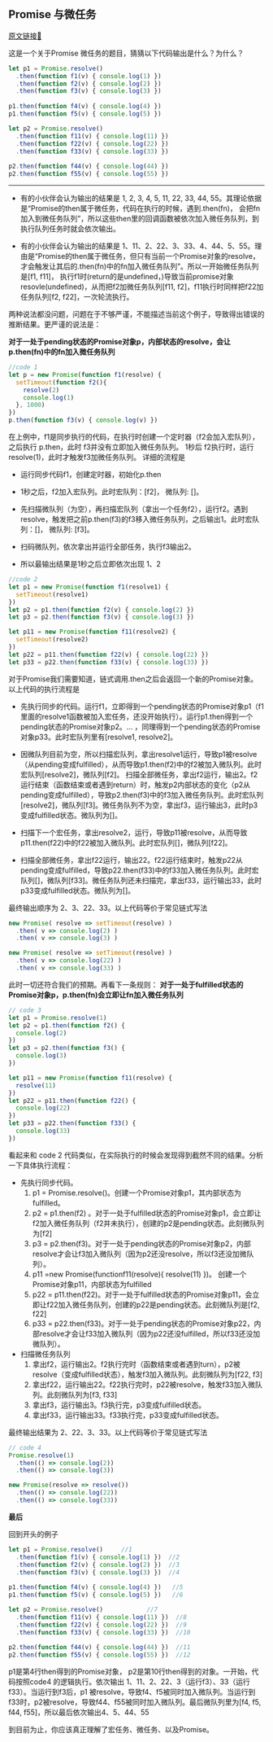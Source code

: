 
## Promise 与微任务
[原文链接🔗](https://zhuanlan.zhihu.com/p/449183802)

这是一个关于Promise 微任务的题目，猜猜以下代码输出是什么？为什么？
```js
let p1 = Promise.resolve()
  .then(function f1(v) { console.log(1) })
  .then(function f2(v) { console.log(2) })
  .then(function f3(v) { console.log(3) })
 
p1.then(function f4(v) { console.log(4) })
p1.then(function f5(v) { console.log(5) })

let p2 = Promise.resolve()
  .then(function f11(v) { console.log(11) })
  .then(function f22(v) { console.log(22) })
  .then(function f33(v) { console.log(33) })
 
p2.then(function f44(v) { console.log(44) })
p2.then(function f55(v) { console.log(55) })
```

---
- 有的小伙伴会认为输出的结果是 1, 2, 3, 4, 5, 11, 22, 33, 44, 55。其理论依据是“Promise的then属于微任务，代码在执行的时候，遇到.then(fn)， 会把fn加入到微任务队列”，所以这些then里的回调函数被依次加入微任务队列，到执行队列任务时就会依次输出。

- 有的小伙伴会认为输出的结果是 1、11、2、22、3、33、4、44、5、55。理由是“Promise的then属于微任务，但只有当前一个Promise对象的resolve，才会触发让其后的.then(fn)中的fn加入微任务队列”。所以一开始微任务队列是[f1, f11]， 执行f1时(return的是undefined，)导致当前promise对象resovle(undefined)，从而把f2加微任务队列[f11, f2]，f11执行时同样把f22加任务队列[f2, f22]，一次轮流执行。

两种说法都没问题，问题在于不够严谨，不能描述当前这个例子，导致得出错误的推断结果。更严谨的说法是：

**对于一处于pending状态的Promise对象p，内部状态的resolve，会让p.then(fn)中的fn加入微任务队列**

```js
//code 1
let p = new Promise(function f1(resolve) {
  setTimeout(function f2(){ 
    resolve(2) 
    console.log(1)
  }, 1000)
})
p.then(function f3(v) { console.log(v) })
```

在上例中，f1是同步执行的代码，在执行时创建一个定时器（f2会加入宏队列），之后执行 p.then，此时 f3并没有立即加入微任务队列。 1秒后 f2执行时，运行 resolve(1)，此时才触发f3加微任务队列。 详细的流程是

- 运行同步代码f1，创建定时器，初始化p.then

- 1秒之后，f2加入宏队列。此时宏队列：[f2]， 微队列: []。

- 先扫描微队列（为空），再扫描宏队列（拿出一个任务f2），运行f2。遇到resolve，触发把之前p.then(f3)的f3移入微任务队列，之后输出1。此时宏队列：[]， 微队列: [f3]。

- 扫码微队列，依次拿出并运行全部任务，执行f3输出2。

- 所以最输出结果是1秒之后立即依次出现 1、2

```js
//code 2
let p1 = new Promise(function f1(resolve1) {
  setTimeout(resolve1)
})
let p2 = p1.then(function f2(v) { console.log(2) })
let p3 = p2.then(function f3(v) { console.log(3) })

let p11 = new Promise(function f11(resolve2) {
  setTimeout(resolve2)
})
let p22 = p11.then(function f22(v) { console.log(22) })
let p33 = p22.then(function f33(v) { console.log(33) })
```
对于Promise我们需要知道，链式调用.then之后会返回一个新的Promise对象。以上代码的执行流程是

- 先执行同步的代码。运行f1，立即得到一个pending状态的Promise对象p1（f1里面的resolve1函数被加入宏任务，还没开始执行）。运行p1.then得到一个pending状态的Promise对象p2。... ，同理得到一个pending状态的Promise对象p33。此时宏队列里有[resolve1, resolve2]。

- 因微队列目前为空，所以扫描宏队列，拿出resolve1运行，导致p1被resolve（从pending变成fulfilled），从而导致p1.then(f2)中的f2被加入微队列。此时宏队列[resolve2]，微队列[f2]。
扫描全部微任务，拿出f2运行，输出2。f2运行结束（函数结束或者遇到return）时，触发p2内部状态的变化（p2从pending变成fulfilled），导致p2.then(f3)中的f3加入微任务队列。此时宏队列[resolve2]，微队列[f3]。微任务队列不为空，拿出f3，运行输出3，此时p3变成fulfilled状态。微队列为[]。

- 扫描下一个宏任务，拿出resolve2，运行，导致p11被resolve，从而导致p11.then(f22)中的f22被加入微队列。此时宏队列[]，微队列[f22]。

- 扫描全部微任务，拿出f22运行，输出22。f22运行结束时，触发p22从pending变成fulfilled，导致p22.then(f33)中的f33加入微任务队列。此时宏队列[]，微队列[f33]。微任务队列还未扫描完，拿出f33，运行输出33，此时p33变成fulfilled状态。微队列为[]。

最终输出顺序为 2、3、22、33。以上代码等价于常见链式写法
```js
new Promise( resolve => setTimeout(resolve) )
  .then( v => console.log(2) )
  .then( v => console.log(3) )

new Promise( resolve => setTimeout(resolve) )
  .then( v => console.log(22) )
  .then( v => console.log(33) )
```

此时一切还符合我们的预期。再看下一条规则：
**对于一处于fulfilled状态的Promise对象p，p.then(fn)会立即让fn加入微任务队列**

```js
// code 3
let p1 = Promise.resolve(1)
let p2 = p1.then(function f2() {
  console.log(2)
})
let p3 = p2.then(function f3() {
  console.log(3)
})

let p11 = new Promise(function f11(resolve) {
  resolve(11)
})
let p22 = p11.then(function f22() {
  console.log(22)
})
let p33 = p22.then(function f33() {
  console.log(33)
})
```

看起来和 code 2 代码类似，在实际执行的时候会发现得到截然不同的结果。分析一下具体执行流程：
- 先执行同步代码。
    1. p1 = Promise.resolve()。创建一个Promise对象p1，其内部状态为 fulfilled。
    2. p2 = p1.then(f2) 。对于一处于fulfilled状态的Promise对象p1，会立即让f2加入微任务队列（f2并未执行），创建的p2是pending状态。此刻微队列为[f2]
    3. p3 = p2.then(f3)。对于一处于pending状态的Promise对象p2，内部resolve才会让f3加入微队列（因为p2还没resolve，所以f3还没加微队列）。
    4. p11 =new Promise(functionf11(resolve){ resolve(11) })。 创建一个Promise对象p11，内部状态为fulfilled
    5. p22 = p11.then(f22)。对于一处于fulfilled状态的Promise对象p11，会立即让f22加入微任务队列，创建的p22是pending状态。此刻微队列是[f2, f22]
    6. p33 = p22.then(f33)。对于一处于pending状态的Promise对象p22，内部resolve才会让f33加入微队列（因为p22还没fulfilled，所以f33还没加微队列）。
- 扫描微任务队列
    1. 拿出f2，运行输出2。f2执行完时（函数结束或者遇到turn），p2被resolve（变成fulfilled状态），触发f3加入微队列。此刻微队列为[f22, f3]
    2. 拿出f22，运行输出22。f22执行完时，p22被resolve，触发f33加入微队列。此刻微队列为[f3, f33]
    3. 拿出f3，运行输出3。f3执行完，p3变成fulfilled状态。
    4. 拿出f33，运行输出33。f33执行完，p33变成fulfilled状态。

最终输出结果为 2、22、3、33。以上代码等价于常见链式写法
```js
// code 4
Promise.resolve(1)
  .then(() => console.log(2))
  .then(() => console.log(3))

new Promise(resolve => resolve())
  .then(() => console.log(22))
  .then(() => console.log(33))
```

**最后**

回到开头的例子
```js
let p1 = Promise.resolve()     //1
  .then(function f1(v) { console.log(1) })  //2
  .then(function f2(v) { console.log(2) })  //3
  .then(function f3(v) { console.log(3) })  //4
  
p1.then(function f4(v) { console.log(4) })   //5
p1.then(function f5(v) { console.log(5) })   //6 

let p2 = Promise.resolve()            //7
  .then(function f11(v) { console.log(11) })  //8
  .then(function f22(v) { console.log(22) })  //9
  .then(function f33(v) { console.log(33) })  //10
 
p2.then(function f44(v) { console.log(44) })  //11
p2.then(function f55(v) { console.log(55) })  //12

```

p1是第4行then得到的Promise对象， p2是第10行then得到的对象。一开始，代码按照code4 的逻辑执行。依次输出 1、11、2、22、3（运行f3）、33（运行f33）。当运行到f3后，p1 被resolve，导致f4、f5被同时加入微队列。当运行到f33时，p2被resolve，导致f44、f55被同时加入微队列。最后微队列里为[f4, f5, f44, f55]，所以最后依次输出4、5、44、55

到目前为止，你应该真正理解了宏任务、微任务、以及Promise。
